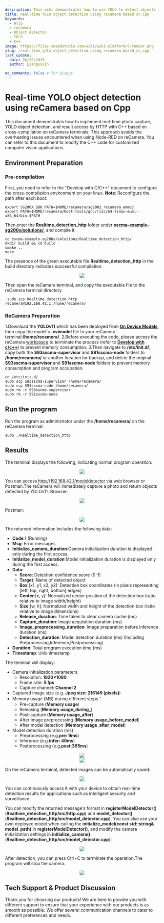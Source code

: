 ```yaml
---
description: This wiki demonstrates how to use YOLO to detect objects in real time on reCamera with C++. 
title: Real-time YOLO object detection using reCamera based on Cpp
keywords:
  - Http
  - reCamera
  - Object detecton
  - YOLO
  - C++
image: https://files.seeedstudio.com/wiki/wiki-platform/S-tempor.png
slug: /real_time_yolo_object_detection_using_recamera_based_on_cpp
last_update:
  date: 06/26/2025
  author: Liangyuxin

no_comments: false # for Disqus
---
```


# Real-time YOLO object detection using reCamera based on Cpp

This document demonstrates how to implement real-time photo capture, YOLO object detection, and result access by HTTP with C++ based on cross-compilation on reCamera terminals. This approach avoids the overheating issues encountered when using Node-RED on reCamera. You can refer to this document to modify the C++ code for customized computer vision applications.

## Environment Preparation
### Pre-compilation

First, you need to refer to the "Develop with C/C++" document to configure the cross-compilation environment on your linux. 
**Note**: Reconfigure the path after each boot:
```
export SG200X_SDK_PATH=$HOME/recamera/sg2002_recamera_emmc/
export PATH=$HOME/recamera/host-tools/gcc/riscv64-linux-musl-x86_64/bin:$PATH
```
Then,enter the **Realtime_detection_http** folder under **[sscma-example-sg200x/solutions/](https://github.com/Seeed-Studio/sscma-example-sg200x/tree/main/solutions)**, and compile it.​

```
cd sscma-example-sg200x/solutions/Realtime_detection_http/
mkdir build && cd build
cmake ..
make
```
The presence of the green executable file **Realtime_detection_http** in the build directory indicates successful compilation:
<div align="center"><img width={600} src="https://files.seeedstudio.com/wiki/reCamera/Real_time_YOLO_object_detection_using_reCamera_based_on_Cpp/1.png" /></div>

Then open the reCamera terminal, and copy the executable file to the reCamera terminal directory.​
```
 sudo scp Realtime_detection_http recamera@192.168.42.1:/home/recamera/
```
### ReCamera Preparation
1.Download the **YOLOv11** which has been deployed from **[On Device Models](https://wiki.seeedstudio.com/recamera_on_device_models/)**, then copy the model's **.cvimodel** file to your reCamera terminal:**/home/recamera/**.
2.Before executing the code, please access the reCamera [workspace](http://192.168.42.1/#/workspace) to terminate the process (refer to **[Develop with c/c++](https://wiki.seeedstudio.com/recamera_develop_with_c_cpp)**) to prevent memory consumption.
3.Then navigate to **/etc/init.d/**, copy both the **S93sscma-supervisor** and **S91sscma-node** folders to **/home/recamera/** or another location for backup, and delete the original **S93sscma-supervisor** and **S91sscma-node** folders to prevent memory consumption and program occupation.​

```
cd /etc/init.d/
sudo scp S93sscma-supervisor /home/recamera/
sudo scp S91sscma-node /home/recamera/
sudo rm -r S93sscma-supervisor
sudo rm -r S91sscma-node
```
## Run the program

Run the program as administrator under the **/home/recamera/** on the reCamera terminal​:
```
sudo ./Realtime_detection_http
```

## Results

The terminal displays the following, indicating normal program operation: 
<div align="center"><img width={600} src="https://files.seeedstudio.com/wiki/reCamera/Real_time_YOLO_object_detection_using_reCamera_based_on_Cpp/2.png" /></div>

You can access http://192.168.42.1/modeldetector via web browser or Postman.The reCamera will immediately capture a photo and return objects detected by YOLOv11.​
Browser:

<div align="center"><img width={600} src="https://files.seeedstudio.com/wiki/reCamera/Real_time_YOLO_object_detection_using_reCamera_based_on_Cpp/3.png" /></div>

Postman:
<div align="center"><img width={600} src="https://files.seeedstudio.com/wiki/reCamera/Real_time_YOLO_object_detection_using_reCamera_based_on_Cpp/4.png" /></div>

The returned information includes the following data:​​
- **Code**:1 (Running)
- **Msg**: Error messages
- **Initialize_camera_duration**:Camera initialization duration is displayed only during the first access.​
- **Initialize_model_duration**:Model initialization duration is displayed only during the first access.​
- **Data**:
    - ​**Score**: Detection confidence score (0-1)
    - **Target**: Name of detected object
    - **Box**:[x1, y1, x2, y2]​: Detection box coordinates (in pixels representing [left, top, right, bottom] edges)
    - ​**Center**:[x, y]​: Normalized center position of the detection box (ratio relative to image width/height)
    - ​**Size**:[w, h]​: Normalized width and height of the detection box (ratio relative to image dimensions)
    - **Release_duration**: Time taken to clear camera cache (ms)
    - ​**Capture_duration**: Image acquisition duration (ms)
    - ​**Image_preprocessing_duration**: Image preparation before inference duration (ms)
    - **Detection_duration**: Model detection duration (ms) (Including Preprocessing,Inference,Postprocessing)
- ​**Duration**: Total program execution time (ms)
- **Timestamp**: Unix timestamp 

The terminal will display:​
- Camera initialization parameters​:
    - Resolution: **1920×1080**
    - Frame rate: **5 fps**
    - Capture channel: **Channel 2**
- Captured image size (e.g. **Jpeg size: 216149 (pixels)**)
- ​Memory usage (MB) during different steps：
    - Pre-capture (**Memory usage**)
    - Releasing (**Memory usage_during_**)
    - Post-capture (**Memory usage_after**)
    - After image preprocessing (**Memory usage_before_model**)
    - After model detection (**Memory usage_after_model**)
- Model detection duration (ms)
    - Preprocessing (e.g.**pre: 9ms**)
    - Inference (e.g.**infer: 40ms**)
    - Postprocessing (e.g.**post:395ms**)

<div align="center"><img width={600} src="https://files.seeedstudio.com/wiki/reCamera/Real_time_YOLO_object_detection_using_reCamera_based_on_Cpp/5.png" /></div>


<div align="center"><img width={600} src="https://files.seeedstudio.com/wiki/reCamera/Real_time_YOLO_object_detection_using_reCamera_based_on_Cpp/6.png" /></div>



On the reCamera terminal, detected images can be automatically saved:​
<div align="center"><img width={600} src="https://files.seeedstudio.com/wiki/reCamera/Real_time_YOLO_object_detection_using_reCamera_based_on_Cpp/7.jpg" /></div>

You can continuously access it with your device to obtain real-time detection results for applications such as intelligent security and surveillance.

You can modify the returned message's format in **registerModelDetector()** (**Realtime_detection_http/src/http.cpp**) and **model_detector()** (**Realtime_detection_http/src/model_detector.cpp**).
You can also use your own deployed model when calling the **initialize_model(const std::string& model_path)** in **registerModelDetector()**, and modify the camera initialization settings in **initialize_camera()**(**Realtime_detection_http/src/model_detector.cpp**):

<div align="center"><img width={600} src="https://files.seeedstudio.com/wiki/reCamera/Real_time_YOLO_object_detection_using_reCamera_based_on_Cpp/8.png" /></div>


After detection, you can press Ctrl+C to terminate the operation.​The program will stop the camera.​

<div align="center"><img width={600} src="https://files.seeedstudio.com/wiki/reCamera/Real_time_YOLO_object_detection_using_reCamera_based_on_Cpp/9.png" /></div>

## Tech Support & Product Discussion

Thank you for choosing our products! We are here to provide you with different support to ensure that your experience with our products is as smooth as possible. We offer several communication channels to cater to different preferences and needs.

<div class="button_tech_support_container">
<a href="https://forum.seeedstudio.com/" class="button_forum"></a> 
<a href="https://www.seeedstudio.com/contacts" class="button_email"></a>
</div>

<div class="button_tech_support_container">
<a href="https://discord.gg/eWkprNDMU7" class="button_discord"></a> 
<a href="https://github.com/Seeed-Studio/wiki-documents/discussions/69" class="button_discussion"></a>
</div>